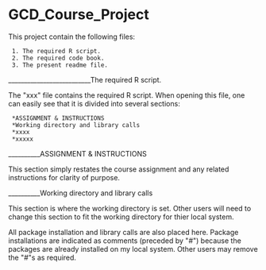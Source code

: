 # GCD_Course_Project

This project contain the following files:

     1. The required R script.
     2. The required code book.
     3. The present readme file.
     
__________________________The required R script. 

The "xxx" file contains the required R script. When opening this file, one can easily see that it is divided into several sections:

     *ASSIGNMENT & INSTRUCTIONS
     *Working directory and library calls
     *xxxx
     *xxxxx
     
__________ASSIGNMENT & INSTRUCTIONS
    
This section simply restates the course assignment and any related instructions for clarity of purpose.

__________Working directory and library calls
    
This section is where the working directory is set.  Other users will need to change this section to fit the working directory
for thier local system.

All package installation and library calls are also placed here.  Package installations are indicated as comments (preceded by "#") because the packages are already installed on my local system.  Other users may remove the "#"s as required.
